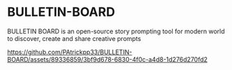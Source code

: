 # BULLETIN-BOARD
BULLETIN BOARD is an open-source story prompting tool for modern world to       discover, create and share creative prompts



https://github.com/PAtrickpp33/BULLETIN-BOARD/assets/89336859/3bf9d678-6830-4f0c-a4d8-1d276d270fd2

